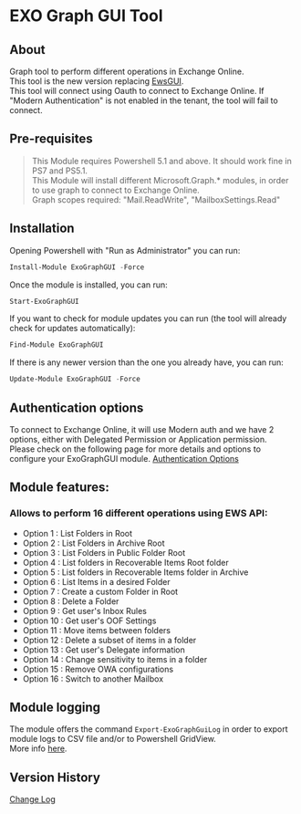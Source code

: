 ﻿# EXO Graph GUI Tool

## About
Graph tool to perform different operations in Exchange Online.  
This tool is the new version replacing [EwsGUI](https://github.com/agallego-css/EwsGUI).  
This tool will connect using Oauth to connect to Exchange Online. If "Modern Authentication" is not enabled in the tenant, the tool will fail to connect.  

## Pre-requisites

 > This Module requires Powershell 5.1 and above. It should work fine in PS7 and PS5.1.  
 > This Module will install different Microsoft.Graph.* modules, in order to use graph to connect to Exchange Online.  
 > Graph scopes required: "Mail.ReadWrite", "MailboxSettings.Read"  
 
## Installation

Opening Powershell with "Run as Administrator" you can run:
``` powershell
Install-Module ExoGraphGUI -Force
```
Once the module is installed, you can run:
``` powershell
Start-ExoGraphGUI
```

If you want to check for module updates you can run (the tool will already check for updates automatically):
``` powershell
Find-Module ExoGraphGUI
```
If there is any newer version than the one you already have, you can run:
``` powershell
Update-Module ExoGraphGUI -Force
```

## Authentication options

To connect to Exchange Online, it will use Modern auth and we have 2 options, either with Delegated Permission or Application permission.  
Please check on the following page for more details and options to configure your ExoGraphGUI module.
[Authentication Options](/docs/AuthenticationOptions.md)  

## Module features:
### Allows to perform 16 different operations using EWS API:
- Option 1 : List Folders in Root
- Option 2 : List Folders in Archive Root
- Option 3 : List Folders in Public Folder Root
- Option 4 : List folders in Recoverable Items Root folder
- Option 5 : List folders in Recoverable Items folder in Archive
- Option 6 : List Items in a desired Folder
- Option 7 : Create a custom Folder in Root
- Option 8 : Delete a Folder
- Option 9 : Get user's Inbox Rules
- Option 10 : Get user's OOF Settings
- Option 11 : Move items between folders
- Option 12 : Delete a subset of items in a folder
- Option 13 : Get user's Delegate information
- Option 14 : Change sensitivity to items in a folder
- Option 15 : Remove OWA configurations
- Option 16 : Switch to another Mailbox

## Module logging

The module offers the command `Export-ExoGraphGuiLog` in order to export module logs to CSV file and/or to Powershell GridView.  
More info [here](/docs/Export-ExoGraphGuiLog.md).  

## Version History
[Change Log](/ExoGraphGUI/changelog.md)